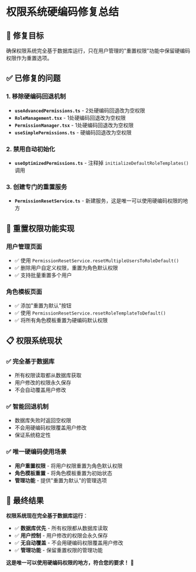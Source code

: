 # 权限系统硬编码修复总结

## 🎯 **修复目标**
确保权限系统完全基于数据库运行，只在用户管理的"重置权限"功能中保留硬编码权限作为重置选项。

## ✅ **已修复的问题**

### 1. **移除硬编码回退机制**
- **`useAdvancedPermissions.ts`** - 2处硬编码回退改为空权限
- **`RoleManagement.tsx`** - 1处硬编码回退改为空权限  
- **`PermissionManager.tsx`** - 1处硬编码回退改为空权限
- **`useSimplePermissions.ts`** - 硬编码回退改为空权限

### 2. **禁用自动初始化**
- **`useOptimizedPermissions.ts`** - 注释掉 `initializeDefaultRoleTemplates()` 调用

### 3. **创建专门的重置服务**
- **`PermissionResetService.ts`** - 新建服务，这是唯一可以使用硬编码权限的地方

## 🔧 **重置权限功能实现**

### **用户管理页面**
- ✅ 使用 `PermissionResetService.resetMultipleUsersToRoleDefault()`
- ✅ 删除用户自定义权限，重置为角色默认权限
- ✅ 支持批量重置多个用户

### **角色模板页面**  
- ✅ 添加"重置为默认"按钮
- ✅ 使用 `PermissionResetService.resetRoleTemplateToDefault()`
- ✅ 将所有角色模板重置为硬编码默认权限

## 📋 **权限系统现状**

### **✅ 完全基于数据库**
- 所有权限读取都从数据库获取
- 用户修改的权限永久保存
- 不会自动覆盖用户修改

### **✅ 智能回退机制**
- 数据库失败时返回空权限
- 不会用硬编码权限覆盖用户修改
- 保证系统稳定性

### **✅ 唯一硬编码使用场景**
- **用户重置权限** - 将用户权限重置为角色默认权限
- **角色模板重置** - 将角色模板重置为初始状态
- **管理功能** - 提供"重置为默认"的管理选项

## 🎉 **最终结果**

**权限系统现在完全基于数据库运行**：
- ✅ **数据库优先** - 所有权限都从数据库读取
- ✅ **用户控制** - 用户修改的权限会永久保存
- ✅ **无自动覆盖** - 不会用硬编码权限覆盖用户修改
- ✅ **管理功能** - 保留重置权限的管理功能

**这是唯一可以使用硬编码权限的地方，符合您的要求！** 🎯
